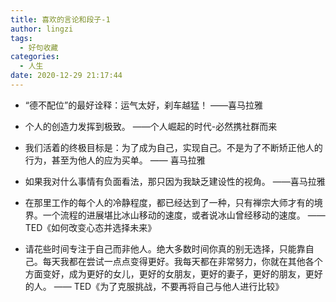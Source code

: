 ```yaml
---
title: 喜欢的言论和段子-1
author: lingzi
tags:
  - 好句收藏
categories:
  - 人生
date: 2020-12-29 21:17:44
---
```



- “德不配位”的最好诠释：运气太好，刹车越猛！    ——喜马拉雅

- 个人的创造力发挥到极致。    ——个人崛起的时代-必然携社群而来

- 我们活着的终极目标是：为了成为自己，实现自己。不是为了不断矫正他人的行为，甚至为他人的应为买单。    —— 喜马拉雅

- 如果我对什么事情有负面看法，那只因为我缺乏建设性的视角。    ——喜马拉雅

- 在那里工作的每个人的冷静程度，都已经达到了一种，只有禅宗大师才有的境界。一个流程的进展堪比冰山移动的速度，或者说冰山曾经移动的速度。    —— TED《如何改变心态并选择未来》

- 请花些时间专注于自己而非他人。绝大多数时间你真的别无选择，只能靠自己。每天我都在尝试一点点变得更好。我每天都在非常努力，你就在其他各个方面变好，成为更好的女儿，更好的女朋友，更好的妻子，更好的朋友，更好的人。    —— TED《为了克服挑战，不要再将自己与他人进行比较》
